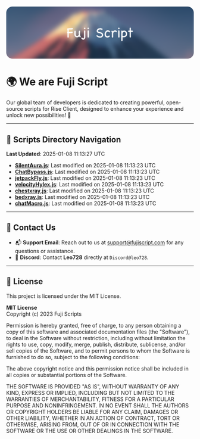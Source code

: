 ![Banner](.github/b.webp)

# 🌍 **We are Fuji Script**

Our global team of developers is dedicated to creating powerful, open-source scripts for Rise Client, designed to enhance your experience and unlock new possibilities! 🌟

---
<!-- SCRIPTS_NAVIGATION_START -->
## 📂 **Scripts Directory Navigation**

**Last Updated**: 2025-01-08 11:13:27 UTC

- **[SilentAura.js](scripts/SilentAura.js)**: Last modified on 2025-01-08 11:13:23 UTC
- **[ChatBypass.js](scripts/ChatBypass.js)**: Last modified on 2025-01-08 11:13:23 UTC
- **[jetpackFly.js](scripts/jetpackFly.js)**: Last modified on 2025-01-08 11:13:23 UTC
- **[velocityHylex.js](scripts/velocityHylex.js)**: Last modified on 2025-01-08 11:13:23 UTC
- **[chestxray.js](scripts/chestxray.js)**: Last modified on 2025-01-08 11:13:23 UTC
- **[bedxray.js](scripts/bedxray.js)**: Last modified on 2025-01-08 11:13:23 UTC
- **[chatMacro.js](scripts/chatMacro.js)**: Last modified on 2025-01-08 11:13:23 UTC

<!-- SCRIPTS_NAVIGATION_END -->

---

## 💬 **Contact Us**  
- 📬 **Support Email**: Reach out to us at [support@fujiscript.com](mailto:support@fujiscript.com) for any questions or assistance.  
- 💬 **Discord**: Contact **Leo728** directly at `Discord@leo728`.

---

## 📜 **License**

This project is licensed under the MIT License.  

**MIT License**  
Copyright (c) 2023 Fuji Scripts  

Permission is hereby granted, free of charge, to any person obtaining a copy of this software and associated documentation files (the "Software"), to deal in the Software without restriction, including without limitation the rights to use, copy, modify, merge, publish, distribute, sublicense, and/or sell copies of the Software, and to permit persons to whom the Software is furnished to do so, subject to the following conditions:  

The above copyright notice and this permission notice shall be included in all copies or substantial portions of the Software.  

THE SOFTWARE IS PROVIDED "AS IS", WITHOUT WARRANTY OF ANY KIND, EXPRESS OR IMPLIED, INCLUDING BUT NOT LIMITED TO THE WARRANTIES OF MERCHANTABILITY, FITNESS FOR A PARTICULAR PURPOSE AND NONINFRINGEMENT. IN NO EVENT SHALL THE AUTHORS OR COPYRIGHT HOLDERS BE LIABLE FOR ANY CLAIM, DAMAGES OR OTHER LIABILITY, WHETHER IN AN ACTION OF CONTRACT, TORT OR OTHERWISE, ARISING FROM, OUT OF OR IN CONNECTION WITH THE SOFTWARE OR THE USE OR OTHER DEALINGS IN THE SOFTWARE.  

